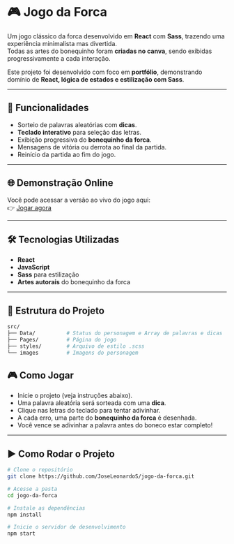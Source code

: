 # 🎮 Jogo da Forca  

Um jogo clássico da forca desenvolvido em **React** com **Sass**, trazendo uma experiência minimalista mas divertida.  
Todas as artes do bonequinho foram **criadas no canva**, sendo exibidas progressivamente a cada interação.  

Este projeto foi desenvolvido com foco em **portfólio**, demonstrando domínio de **React, lógica de estados e estilização com Sass**.

---

## 🚀 Funcionalidades

- Sorteio de palavras aleatórias com **dicas**.  
- **Teclado interativo** para seleção das letras.  
- Exibição progressiva do **bonequinho da forca**.  
- Mensagens de vitória ou derrota ao final da partida.  
- Reinício da partida ao fim do jogo.  

---

## 🌐 Demonstração Online

Você pode acessar a versão ao vivo do jogo aqui:  
👉 [Jogar agora](https://joseleonardos.github.io/jogo-da-forca)  

---

## 🛠️ Tecnologias Utilizadas

- **React**
- **JavaScript**  
- **Sass** para estilização  
- **Artes autorais** do bonequinho da forca

---

## 📂 Estrutura do Projeto

```bash
src/
├── Data/          # Status do personagem e Array de palavras e dicas
├── Pages/         # Página do jogo
├── styles/        # Arquivo de estilo .scss
└── images         # Imagens do personagem

```

## 🎮 Como Jogar

- Inicie o projeto (veja instruções abaixo).  
- Uma palavra aleatória será sorteada com uma **dica**.  
- Clique nas letras do teclado para tentar adivinhar.  
- A cada erro, uma parte do **bonequinho da forca** é desenhada.  
- Você vence se adivinhar a palavra antes do boneco estar completo!

---

## ▶️ Como Rodar o Projeto

```bash
# Clone o repositório
git clone https://github.com/JoseLeonardoS/jogo-da-forca.git

# Acesse a pasta
cd jogo-da-forca

# Instale as dependências
npm install

# Inicie o servidor de desenvolvimento
npm start
